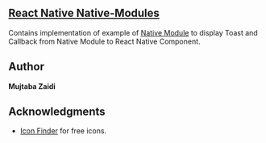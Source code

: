 ## [**React Native Native-Modules**](https://github.com/mujtaba-zaidi/RNMultipleSamples/tree/nativeModules)

Contains implementation of example of [Native Module](https://facebook.github.io/react-native/docs/native-modules-android) to display Toast and Callback from Native Module to React Native Component.

## Author

**Mujtaba Zaidi**

## Acknowledgments

- [Icon Finder](https://www.iconfinder.com/) for free icons.
